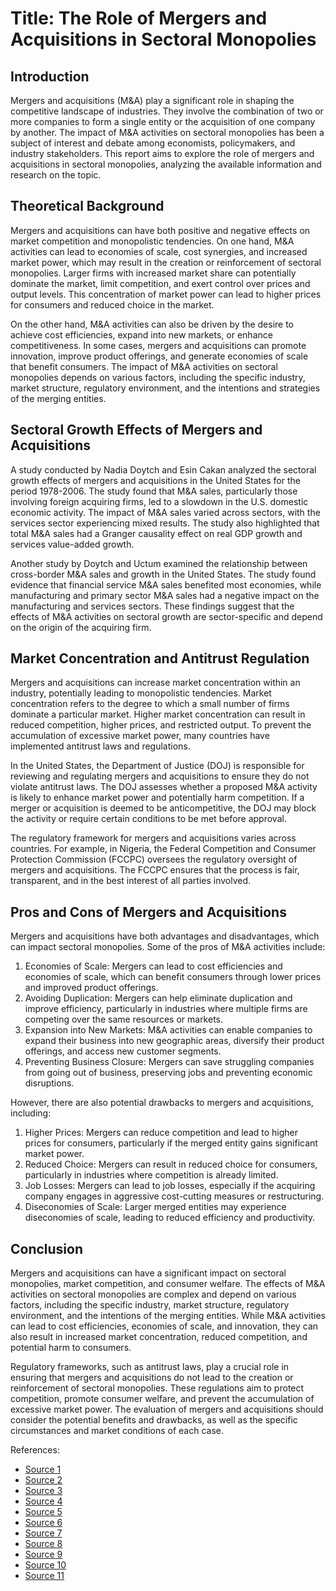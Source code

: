 # Title: The Role of Mergers and Acquisitions in Sectoral Monopolies

## Introduction

Mergers and acquisitions (M&A) play a significant role in shaping the competitive landscape of industries. They involve the combination of two or more companies to form a single entity or the acquisition of one company by another. The impact of M&A activities on sectoral monopolies has been a subject of interest and debate among economists, policymakers, and industry stakeholders. This report aims to explore the role of mergers and acquisitions in sectoral monopolies, analyzing the available information and research on the topic.

## Theoretical Background

Mergers and acquisitions can have both positive and negative effects on market competition and monopolistic tendencies. On one hand, M&A activities can lead to economies of scale, cost synergies, and increased market power, which may result in the creation or reinforcement of sectoral monopolies. Larger firms with increased market share can potentially dominate the market, limit competition, and exert control over prices and output levels. This concentration of market power can lead to higher prices for consumers and reduced choice in the market.

On the other hand, M&A activities can also be driven by the desire to achieve cost efficiencies, expand into new markets, or enhance competitiveness. In some cases, mergers and acquisitions can promote innovation, improve product offerings, and generate economies of scale that benefit consumers. The impact of M&A activities on sectoral monopolies depends on various factors, including the specific industry, market structure, regulatory environment, and the intentions and strategies of the merging entities.

## Sectoral Growth Effects of Mergers and Acquisitions

A study conducted by Nadia Doytch and Esin Cakan analyzed the sectoral growth effects of mergers and acquisitions in the United States for the period 1978-2006. The study found that M&A sales, particularly those involving foreign acquiring firms, led to a slowdown in the U.S. domestic economic activity. The impact of M&A sales varied across sectors, with the services sector experiencing mixed results. The study also highlighted that total M&A sales had a Granger causality effect on real GDP growth and services value-added growth.

Another study by Doytch and Uctum examined the relationship between cross-border M&A sales and growth in the United States. The study found evidence that financial service M&A sales benefited most economies, while manufacturing and primary sector M&A sales had a negative impact on the manufacturing and services sectors. These findings suggest that the effects of M&A activities on sectoral growth are sector-specific and depend on the origin of the acquiring firm.

## Market Concentration and Antitrust Regulation

Mergers and acquisitions can increase market concentration within an industry, potentially leading to monopolistic tendencies. Market concentration refers to the degree to which a small number of firms dominate a particular market. Higher market concentration can result in reduced competition, higher prices, and restricted output. To prevent the accumulation of excessive market power, many countries have implemented antitrust laws and regulations.

In the United States, the Department of Justice (DOJ) is responsible for reviewing and regulating mergers and acquisitions to ensure they do not violate antitrust laws. The DOJ assesses whether a proposed M&A activity is likely to enhance market power and potentially harm competition. If a merger or acquisition is deemed to be anticompetitive, the DOJ may block the activity or require certain conditions to be met before approval.

The regulatory framework for mergers and acquisitions varies across countries. For example, in Nigeria, the Federal Competition and Consumer Protection Commission (FCCPC) oversees the regulatory oversight of mergers and acquisitions. The FCCPC ensures that the process is fair, transparent, and in the best interest of all parties involved.

## Pros and Cons of Mergers and Acquisitions

Mergers and acquisitions have both advantages and disadvantages, which can impact sectoral monopolies. Some of the pros of M&A activities include:

1. Economies of Scale: Mergers can lead to cost efficiencies and economies of scale, which can benefit consumers through lower prices and improved product offerings.
2. Avoiding Duplication: Mergers can help eliminate duplication and improve efficiency, particularly in industries where multiple firms are competing over the same resources or markets.
3. Expansion into New Markets: M&A activities can enable companies to expand their business into new geographic areas, diversify their product offerings, and access new customer segments.
4. Preventing Business Closure: Mergers can save struggling companies from going out of business, preserving jobs and preventing economic disruptions.

However, there are also potential drawbacks to mergers and acquisitions, including:

1. Higher Prices: Mergers can reduce competition and lead to higher prices for consumers, particularly if the merged entity gains significant market power.
2. Reduced Choice: Mergers can result in reduced choice for consumers, particularly in industries where competition is already limited.
3. Job Losses: Mergers can lead to job losses, especially if the acquiring company engages in aggressive cost-cutting measures or restructuring.
4. Diseconomies of Scale: Larger merged entities may experience diseconomies of scale, leading to reduced efficiency and productivity.

## Conclusion

Mergers and acquisitions can have a significant impact on sectoral monopolies, market competition, and consumer welfare. The effects of M&A activities on sectoral monopolies are complex and depend on various factors, including the specific industry, market structure, regulatory environment, and the intentions of the merging entities. While M&A activities can lead to cost efficiencies, economies of scale, and innovation, they can also result in increased market concentration, reduced competition, and potential harm to consumers.

Regulatory frameworks, such as antitrust laws, play a crucial role in ensuring that mergers and acquisitions do not lead to the creation or reinforcement of sectoral monopolies. These regulations aim to protect competition, promote consumer welfare, and prevent the accumulation of excessive market power. The evaluation of mergers and acquisitions should consider the potential benefits and drawbacks, as well as the specific circumstances and market conditions of each case.

References:

- [Source 1](http://www.aebrjournal.org/uploads/6/6/2/2/6622240/2_nd_es_mergers.pdf)
- [Source 2](https://www.emerald.com/insight/content/doi/10.1108/MF-10-2019-636/full/html)
- [Source 3](https://www.economicshelp.org/blog/5009/economics/pros-and-cons-of-mergers/)
- [Source 4](https://dealroom.net/blog/pros-and-cons-of-mergers-and-acquisitions)
- [Source 5](https://www.mercatus.org/research/policy-briefs/rule-law-and-draft-merger-guidelines)
- [Source 6](https://lawpavilion.com/blog/the-regulatory-framework-of-mergers-and-acquisition/)
- [Source 7](https://www.alston.com/en/insights/publications/2024/01/federal-antitrust-enforces-publish-2023-final)
- [Source 8](https://kpmg.com/us/en/articles/2024/antitrust-doj-ftc-2023-merger-guidelines.html)
- [Source 9](https://philanthropynewsdigest.org/features/the-sustainable-nonprofit/what-makes-or-breaks-an-acquisition-a-case-study-in-getting-the-process-right)
- [Source 10](https://www.bcg.com/publications/2018/lessons-from-eight-successful-mergers-acquisitions-turnarounds)
- [Source 11](https://socialsci.libretexts.org/Bookshelves/Economics/Principles_of_Microeconomics_3e_(OpenStax)/11:_Monopoly_and_Antitrust_Policy/11.02:_Corporate_Mergers)